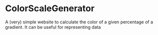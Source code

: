 # ColorScaleGenerator
A (very) simple website to calculate the color of a given percentage of a gradient. It can be useful for representing data
